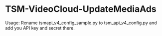 # TSM-VideoCloud-UpdateMediaAds

Usage:
Rename tsmapi_v4_config_sample.py to tsm_api_v4_config.py and add you API key and secret there.

